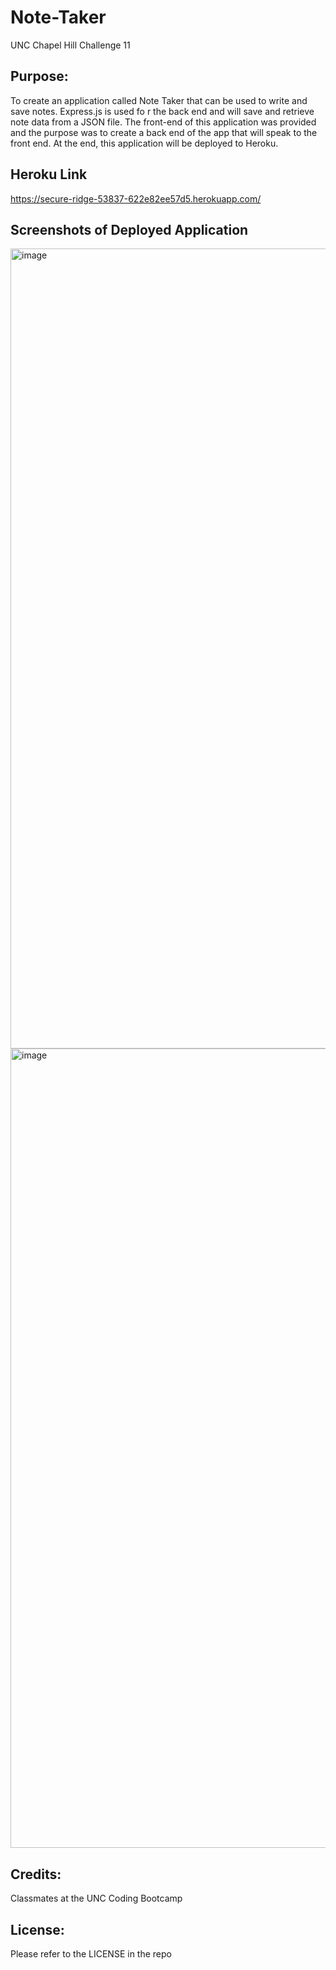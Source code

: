 # Note-Taker
UNC Chapel Hill Challenge 11

## Purpose:
To create an application called Note Taker that can be used to write and save notes. Express.js is used fo r the back end and will save and retrieve note data from a JSON file. The front-end of this application was provided and the purpose was to create a back end of the app that will speak to the front end. At the end, this application will be deployed to Heroku. 

## Heroku Link
https://secure-ridge-53837-622e82ee57d5.herokuapp.com/


## Screenshots of Deployed Application
<img width="1280" alt="image" src="https://github.com/elaine-luckey/Note-Taker/assets/134161776/a5f66e3e-4b6e-427b-80d5-3e81a3a9fcb2">


<img width="1279" alt="image" src="https://github.com/elaine-luckey/Note-Taker/assets/134161776/d594ff68-1ac9-45c0-9889-9e98cd709842">


## Credits:
Classmates at the UNC Coding Bootcamp

## License: 
Please refer to the LICENSE in the repo
